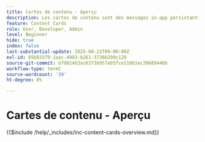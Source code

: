 ```yaml
---
title: Cartes de contenu - Aperçu
description: Les cartes de contenu sont des messages in-app persistants qui se trouvent dans une boîte de réception ou un flux dédié de votre application. Contrairement aux notifications push, elles n’interrompent pas l’utilisateur et peuvent être consultées à sa convenance.
feature: Content Cards
role: User, Developer, Admin
level: Beginner
hide: true
index: false
last-substantial-update: 2025-08-22T00:00:00Z
exl-id: 85b83379-1aac-4983-b261-3738b299c129
source-git-commit: b7d014b3ac6373b957eb5fce11661ec39689446b
workflow-type: tm+mt
source-wordcount: '39'
ht-degree: 0%

---
```


# Cartes de contenu - Aperçu

{{$include /help/_includes/inc-content-cards-overview.md}}
